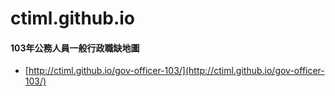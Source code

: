 ctiml.github.io
===============

#### 103年公務人員一般行政職缺地圖

* [http://ctiml.github.io/gov-officer-103/](http://ctiml.github.io/gov-officer-103/)
